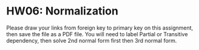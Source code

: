 # HW06: Normalization

Please draw your links from foreign key to primary key on this assignment, then save the file as a PDF file. You will need to label Partial or Transitive dependency, then solve 2nd normal form first then 3rd normal form.
